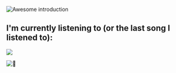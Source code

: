 ![Awesome introduction](https://i.kawaii.sh/3tgQU16.png)

## I'm currently listening to (or the last song I listened to):
<a href="https://listening-to-serverless.vercel.app/" target="_blank"><img src="https://listening-to-serverless.vercel.app/song/ghostwolfy/000000/00D1A2" /></a>

![:eyes:](https://komarev.com/ghpvc/?username=TheOnlyGhostwolf&color=green)

